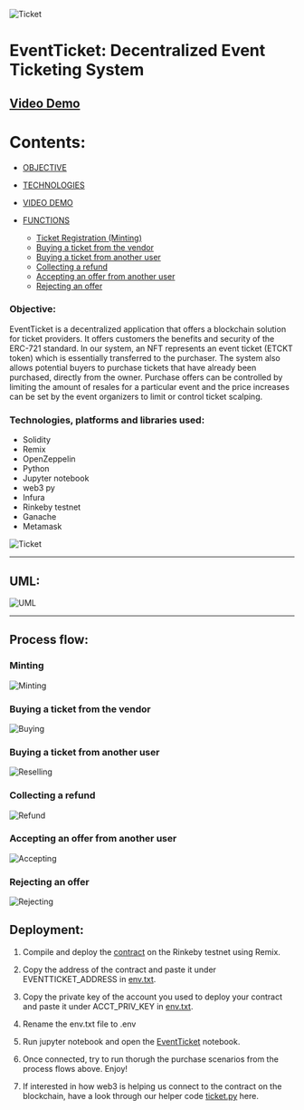 ![Ticket](image/ETKN.png)

# EventTicket: Decentralized Event Ticketing System  

## [Video Demo](https://youtu.be/Ih6cbqdMljA)

# Contents:

- [OBJECTIVE](#objective)

- [TECHNOLOGIES](#technologies)

- [VIDEO DEMO](#video-demo)
   
- [FUNCTIONS](#functions)

	- [Ticket Registration (Minting)](#minting)
	- [Buying a ticket from the vendor](#Buying-a-ticket-from-the-vendor)
	- [Buying a ticket from another user](#Buying-a-ticket-from-another-user)
	- [Collecting a refund](#Collecting-a-refund)
	- [Accepting an offer from another user](#Accepting-an-offer-from-another-user)
	- [Rejecting an offer](#Rejecting-an-offer)



### Objective:

EventTicket is a decentralized application that offers a blockchain solution for ticket providers. It offers customers the benefits and security of the ERC-721 standard. In our system, an NFT represents an event ticket (ETCKT token) which is essentially transferred to the purchaser. The system also allows potential buyers to purchase tickets that have already been purchased, directly from the owner. Purchase offers can be controlled by limiting the amount of resales for a particular event and the price increases can be set by the event organizers to limit or control ticket scalping. 

### Technologies, platforms and libraries used:

- Solidity
- Remix
- OpenZeppelin
- Python
- Jupyter notebook
- web3 py
- Infura
- Rinkeby testnet
- Ganache
- Metamask

![Ticket](image/z.png)

---

## UML:
![UML](image/UML.png)

---

## Process flow:

###  Minting
![Minting](image/minting.png)

###  Buying a ticket from the vendor
![Buying](image/buyingfromvendor.png)

###  Buying a ticket from another user
![Reselling](image/offertouser.png)

###  Collecting a refund
![Refund](image/colecting-refund.png)

###  Accepting an offer from another user
![Accepting](image/accepting_offer.png)

###  Rejecting an offer
![Rejecting](image/rejecting_offer.png)


## Deployment:

1) Compile and deploy the [contract](EventTicket/EventTicket.sol) on the Rinkeby testnet using Remix.

2) Copy the address of the contract and paste it under EVENTTICKET_ADDRESS in [env.txt](EventTicket/env.txt).

3) Copy the private key of the account you used to deploy your contract and paste it under ACCT_PRIV_KEY in [env.txt](EventTicker/env.txt).

4) Rename the env.txt file to .env

5) Run jupyter notebook and open the [EventTicket](EventTicket/EventTicket.ipynb) notebook.

6) Once connected, try to run thorugh the purchase scenarios from the process flows above. Enjoy!

7) If interested in how web3 is helping us connect to the contract on the blockchain, have a look through our helper code [ticket.py](EventTicket/ticket.py) here.

